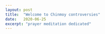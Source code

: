 ```yaml
---
layout: post
title:  "Welcome to Chinmoy controversies"
date:   2020-06-25
excerpt: "prayer meditation dedicated"
---
```

